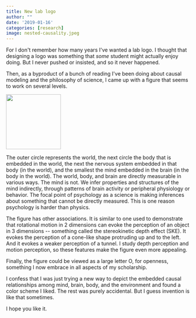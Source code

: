 ```yaml
---
title: New lab logo
author: ""
date: '2019-01-16'
categories: [research]
image: nested-causality.jpeg
---
```


For I don't remember how many years I've wanted a lab logo.
I thought that designing a logo was something that *some* student might actually enjoy doing.
But I never pushed or insisted, and so it never happened.

Then, as a byproduct of a bunch of reading I've been doing about causal modeling and the philosophy of science, I came up with a figure that seems to work on several levels.

<img src="../img/nested-causality.jpg.png" height=150px/>

The outer circle represents the world, the next circle the body that is embedded in the world, the next the nervous system embedded in that body (in the world), and the smallest the mind embedded in the brain (in the body in the world).
The world, body, and brain are directly measurable in various ways.
The mind is not.
We infer properties and structures of the mind indirectly, through patterns of brain activity or peripheral physiology or behavior.
The focal point of psychology as a science is making inferences about something that cannot be directly measured.
This is one reason psychology is harder than physics.

The figure has other associations.
It is similar to one used to demonstrate that rotational motion in 2 dimensions can evoke the perception of an object in 3 dimensions -- something called the stereokinetic depth effect (SKE).
It evokes the perception of a cone-like shape protruding up and to the left.
And it evokes a weaker perception of a tunnel.
I study depth perception and motion perception, so these features make the figure even more appealing.

Finally, the figure could be viewed as a large letter O, for openness, something I now embrace in all aspects of my scholarship.

I confess that I was just trying a new way to depict the embedded causal relationships among mind, brain, body, and the environment and found a color scheme I liked.
The rest was purely accidental.
But I guess invention is like that sometimes.

I hope you like it.
